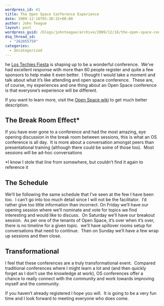 ```yaml
---
wordpress_id: 41
title: The Open Space Conference Experience
date: 2009-12-16T05:30:32+00:00
author: John Teague
layout: post
wordpress_guid: /blogs/johnteague/archive/2009/12/16/the-open-space-conference-experience.aspx
dsq_thread_id:
  - "262055759"
categories:
  - Uncategorized
---
```

he [Los Techies Fiesta](http://fiesta.lostechies.com) is shaping up to be a wonderful conference.&#160; We’ve had excellent response with more than 60 people register and quite a few sponsors to help make it even better.&#160; I thought I would take a moment and talk about what it&#8217;s like attending and open space conference.&#160; These are, of course, my experiences and one thing about an Open Space conference is that everyone’s experience will be different.

If you want to learn more, visit the [Open Space wiki](http://www.openspaceworld.org/cgi/wiki.cgi?) to get much better description.

## The Break Room Effect*

If you have ever gone to a conference and had the most amazing, eye opening discussion in the break room between sessions, this is what an OS conference is all day.&#160; It is more about a conversation amongst peers than presentational training (although there could be some of those too).&#160; Most sessions will be ad-hoc conversations </p> 

*I know I stole that line from somewhere, but couldn’t find it again to reference it

## The Schedule

We’ll be following the same schedule that I’ve seen at the few I have been too.&#160; I can’t go into too much detail since I will not be the facilitator.&#160; I’d rather give too little information than incorrect. On Friday we’ll have our opening session where we’ll nominate and vote for topics we find interesting and would like to discuss.&#160; On Saturday we’ll have our breakout session.&#160; As per one of the tenants of Open Space, it’s over when it’s over, there is no timeline for a given topic.&#160; we’ll have spillover rooms setup for conversations that need to continue.&#160; Then on Sunday we’ll have a few wrap up sessions and then close.

## Transformational

I feel that these conferences are a truly transformational event.&#160; Compared traditional conferences where I might learn a lot and (and then quickly forget as I don’t use the knowledge at work), OS conferences offer a chance to really connect with the community and work towards improving myself and the community.

If you haven’t already registered I hope you will.&#160; It is going to be a very fun time and I look forward to meeting everyone who does come.